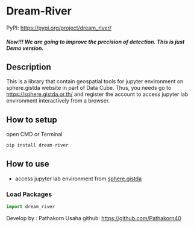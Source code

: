# Dream-River

PyPI: https://pypi.org/project/dream_river/
##### Now!!! We are going to improve the precision of detection. This is just Demo version.
## Description 
This is a library that contain geospatial tools for jupyter environment on sphere.gistda website in part of Data Cube. Thus, you needs go to https://sphere.gistda.or.th/ and register the account to access jupyter lab environment interactively from a browser. 

##  How to setup

open CMD or Terminal

```python
pip install dream-river
```
## How to use 

- access jupyter lab environment from [sphere.gistda](https://datacube.gistda.or.th/hub/login?next=%2Fhub%2F)

### Load Packages 
```python
import dream_river
```
Develop by : Pathakorn Usaha
github: https://github.com/Pathakorn40
